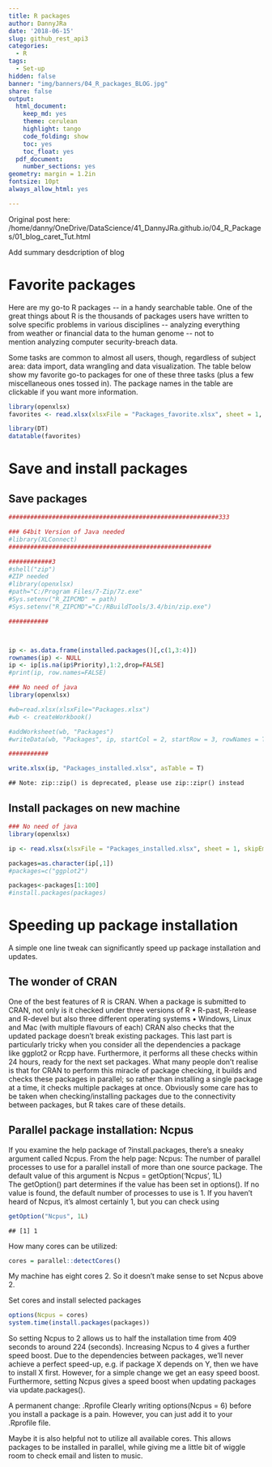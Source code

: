 ```yaml
---
title: R packages
author: DannyJRa
date: '2018-06-15'
slug: github_rest_api3
categories:
  - R
tags:
  - Set-up
hidden: false
banner: "img/banners/04_R_packages_BLOG.jpg"
share: false
output:
  html_document:
    keep_md: yes
    theme: cerulean
    highlight: tango
    code_folding: show
    toc: yes
    toc_float: yes
  pdf_document:
    number_sections: yes
geometry: margin = 1.2in
fontsize: 10pt
always_allow_html: yes

---
```






Original post here: /home/danny/OneDrive/DataScience/41_DannyJRa.github.io/04_R_Packages/01_blog_caret_Tut.html

Add summary desdcription of blog
 
<!--more-->




# Favorite packages

Here are my go-to R packages -- in a handy searchable table.
One of the great things about R is the thousands of packages users have written to solve specific problems in various disciplines -- analyzing everything from weather or financial data to the human genome -- not to mention analyzing computer security-breach data.


Some tasks are common to almost all users, though, regardless of subject area: data import, data wrangling and data visualization. The table below show my favorite go-to packages for one of these three tasks (plus a few miscellaneous ones tossed in). The package names in the table are clickable if you want more information. 




```r
library(openxlsx)
favorites <- read.xlsx(xlsxFile = "Packages_favorite.xlsx", sheet = 1, skipEmptyRows = FALSE)
```



```r
library(DT)
datatable(favorites)
```

<!--html_preserve--><div id="htmlwidget-e39f4f6d901093a460a9" style="width:100%;height:auto;" class="datatables html-widget"></div>
<script type="application/json" data-for="htmlwidget-e39f4f6d901093a460a9">{"x":{"filter":"none","data":[["1","2","3","4","5","6","7","8","9","10","11","12","13","14","15","16","17","18","19","20","21","22","23","24","25","26","27","28","29","30","31","32","33","34","35","36","37","38","39","40","41","42","43","44","45","46","47","48","49","50","51","52","53","54","55","56","57","58","59","60","61","62","63","64","65","66","67","68","69","70","71","72","73","74","75","76","77","78"],["dplyr","purrr","readxl","googlesheets","readr","rio","Hmisc","datapasta","sqldf","jsonlite","XML","httr","quantmod","tidyquant","rvest","reshape2","tidyr","splitstackshape","magrittr","validate","testthat","data.table","stringr","lubridate","zoo","editR","knitr","officeR","listviewer","DT","ggplot2","patchwork","ggiraph","dygraphs","googleVis","metricsgraphics","taucharts","RColorBrewer","sf","leaflet","ggmap","tmap &amp; tmaptools","mapsapi","tidycensus","glue","rga","RSiteCatalyst","roxygen2","shiny","flexdashboard","openxlsx","gmodels","janitor","car","rcdimple","foreach","scales","plotly","highcharter","profvis","tidytext","diffobj","Prophet","feather","fst","googleAuthR","devtools","remotes","installr","reinstallr","usethis","here","pacman","plumber","echarts4r","cloudyR project","geofacet","beepr"],["data wrangling, data analysis","data wrangling","data import","data import, data export","data import","data import, data export","data analysis","data import","data wrangling, data analysis","data import, data wrangling","data import, data wrangling","data import, data wrangling","data import, data visualization, data analysis","data import, data visualization, data analysis","data import, web scraping","data wrangling","data wrangling","data wrangling","data wrangling","data wrangling","programming","data wrangling, data analysis","data wrangling","data wrangling","data wrangling, data analysis","data display","data display","data display","data display, data wrangling","data display","data visualization","data visualization","data visualization","data visualization","data visualization","data visualization","data visualization","data visualization","mapping, data wrangling","mapping","mapping","mapping","mapping, data wrangling","mapping, data wrangling","data wrangling","Web analytics","Web analytics","package development","data visualization","data visualization","misc","data wrangling, data analysis","data wrangling, data analysis","data wrangling","data visualization","data wrangling","data wrangling","data visualization","data visualization","programming","text mining","data analysis","forecasting","data import, data export","data import, data export","data import","package development, package installation","package installation","misc","misc","package development, programming","misc","misc","data export, programming","data visualization","data import, data export","data visualization, mapping","misc"],["The essential data-munging R package when working with data frames. Especially useful for operating on data by categories. CRAN.","purrr makes it easy to apply a function to each item in a list and return results in the format of your choice. It's more complex to learn than the older plyr package, but also more robust. And, its functions are more standardized than base R's apply family -- plus it's got functions for tasks like error-checking. CRAN.","Fast way to read Excel files in R, without dependencies such as Java. CRAN.","Easily read data into R from Google Sheets. CRAN.","Base R handles most of these functions; but if you have huge files, this is a speedy and standardized way to read tabular files such as CSVs into R data frames, as well as plain text files into character strings with read_file. CRAN.","rio has a good idea: Pull a lot of separate data-reading packages into one, so you just need to remember 2 functions: import and export. CRAN.","There are a number of useful functions in here. Two of my favorites: describe, a more robust summary function, and Cs, which creates a vector of quoted character strings from unquoted comma-separated text. Cs(so, it, goes) creates c(\"so\", \"it\", \"goes\"). CRAN.","Data copy and paste: Meet reproducible research. If you've copied data from the Web, a spreadsheet, or other source into your clipboard, datapasta lets you paste it into R as an R object, with the code to reproduce it. It includes RStudio add-ins as well as command-line functions for transposing data, turning it into markdown format, and more. CRAN.","Do you know a great SQL query you'd use if your R data frame were in a SQL database? Run SQL queries on your data frame with sqldf. CRAN.","Parse json within R or turn R data frames into json. CRAN.","Many functions for elegantly dealing with XML and HTML, such as readHTMLTable. CRAN.","An R interface to http protocols; useful for pulling data from APIs. See the httr quickstart guide. CRAN.","Even if you're not interested in analyzing and graphing financial investment data, quantmod has easy-to-use functions for importing economic as well as financial data from sources like the Federal Reserve. CRAN.","Another financial package that's useful for importing, analyzing and visualizing data, integrating aspects of other popular finance packages as well as tidyverse tools. With thorough documentation. CRAN.","Web scraping: Extract data from HTML pages. Inspired by Python's Beautiful Soup. Works well with Selectorgadget. CRAN.","Change data row and column formats from \"wide\" to \"long\"; turn variables into column names or column names into variables and more. The tidyr package is a newer, more focused option, but I still use reshape2. CRAN.","While I still prefer reshape2 for general re-arranging, tidy won me over with specialized functions like fill (fill in missing columns from data above) and replace_na. CRAN.","It's rare that I'd recommend a package that hasn't been updated in years, but the cSplit() function solves a rather complex shaping problem in an astonishingly easy way. If you have a data frame column with one or more comma-separated values (think a survey question with \"select all that apply\"), this is worth an install if you want to separate each item into its own new data frame row.. CRAN.","This package gave us the %&gt;% symbol for chaining R operations, but it's got other useful operators such as %&lt;&gt;% for mutating a data frame in place and and . as a placeholder for the original object being operated upon. CRAN.","Intuitive data validation based on rules you can define, save and re-use. CRAN.","Package that makes it easy to write unit tests for your R code. CRAN.","Popular package for heavy-duty data wrangling. While I typically prefer dplyr, data.table has many fans for its speed with large data sets. CRAN.","Numerous functions for text manipulation. Some are similar to existing base R functions but in a more standard format, including working with regular expressions. Some of my favorites: str_pad and str_trim. CRAN.","Everything you ever wanted to do with date arithmetic, although understanding &amp; using available functionality can be somewhat complex. CRAN.","Robust package with a slew of functions for dealing with time series data; I like the handy rollmean function with its align=right and fill=NA options for calculating moving averages. CRAN.","Interactive editor for R Markdowndocuments. Note that R Markdown Notebooks are another useful way to generate Markdown interactively. editR is on GitHub.","Add R to a markdown document and easily generate reports in HTML, Word and other formats. A must-have if you're interested in reproducible research and automating the journey from data analysis to report creation. CRAN.","Import and edit Microsoft Word and PowerPoint documents, making it easy to add R-generated analysis and visualizations to existing as well as new reports and presentations. CRAN.","While RStudio has since added a list-viewing option, this HTML widget still offers an elegant way to view complex nested lists within R. GitHub timelyportfolio/listviewer.","Create a sortable, searchable table in one line of code with this R interface to the jQuery DataTables plug-in. GitHub rstudio/DT.","Powerful, flexible and well-thought-out dataviz package following 'grammar of graphics' syntax to create static graphics, but be prepared for a steep learning curve. CRAN.","Easily combine ggplot2 plots and keep the new, merged plot a ggplot2 object. plot_layout() adds ability to set columns, rows, and relative sizes of each component graphic. GitHub.","Make ggplot2 plots interactive with this extension's new geom functions such geom_bar_interactive and arguments for tooltips and JavaScript onclicks. CRAN.","Create HTML/JavaScript graphs of time series - one-line command if your data is an xts object. CRAN.","Tap into the Google Charts API using R. CRAN.","R interface to the metricsgraphics JavaScript library for bare-bones line, scatterplot and bar charts. GitHub hrbrmstr/metricsgraphics.","This html widget library is especially useful for scatterplots where you want to view multiple regression options. However, it does much more than that, including line and bar charts with legends and tooltips. GitHub hrbrmstr/taucharts.","Not a designer? RColorBrewer helps you select color palettes for your visualizations. CRAN. ","This package makes it much easier to do GIS work in R. Simple features protocols make geospatial data look a lot like regular data frames, while various functions allow for analysis such as determining whether points are in a polygons. A GIS game-changer for R. CRAN.","Map data using the Leaflet JavaScript library within R. GitHub rstudio/leaflet.","Although I don't use this package often for its main purpose of pulling down background map tiles, it's my go-to for geocoding up to 2,500 addresses with the Google Maps API with its geocode and mutate_geocode functions. CRAN.","These package offer an easy way to read in shape files and join data files with geographic info, as well as do some exploratory mapping. Recent functionality adds support for simple features, interactive maps and creating leaflet objects. Plus, tmaptools::palette_explorer() is a great tool for picking ColorBrewer palettes. CRAN.","This interface to the Google Maps Direction and Distance Matrix APIs let you analyze and map distances and driving routes. CRAN.","Want to analyze and map U.S. Census Bureau data from 5-year American Community Surveys or 10-year censuses? This makes it easy to download numerical and geospatial info in R-ready format. CRAN.","Main function, also glue, evaluates variables and R expressions within a quoted string, as long as they're enclosed by {} braces. This makes for an elegant paste() replacement. CRAN.","Use Google Analytics with R. GitHub skardhamar/rga.","Use Adobe Analytics with R. GitHub randyzwitch/RSiteCatalyst.","Useful tools for documenting functions within R packages. CRAN.","Turn R data into interactive Web applications. I've seen some nice (if sometimes sluggish) apps and it's got many enthusiasts. CRAN.","If Shiny is too complex and involved for your needs, this package offers a simpler (if somewhat less robust) solution based on R Markdown. CRAN.","If you need to write to an Excel file as well as read, this package is easy to use. CRAN.","There are several functions for modeling data here, but the one I use, CrossTable, simply creates cross-tabs with loads of options -- totals, proprotions and several statistical tests. CRAN.","Basic data cleaning made easy, such as finding duplicates by multiple columns, making R-friendly column names and removing empty columns. It also has some nice tabulating tools, like adding a total row, as well as generating tables with percentages and easy crosstabs. CRAN.","car's recode function makes it easy to bin continuous numerical data into categories or factors. While base R's cut accomplishes the same task, I find recode's syntax to be more intuitive - just remember to put the entire recoding formula within double quotation marks. dplyr's case_when() function is another option worth considering. CRAN.","R interface to the dimple JavaScript library with numerous customization options. Good choice for JavaScript bar charts, among others. GitHub timelyportfolio/rcdimple.","Efficient - and intuitive if you come from another programming language - for loops in R. CRAN.","While this package has many more sophisticated ways to help you format data for graphing, it's worth a download just for the comma(), percent() and dollar() functions. CRAN.","R interface to the Plotly JavaScript library that was open-sourced in late 2015. Basic graphs have a distinctive look which may not be for everyone, but it's full-featured, relatively easy to learn (especially if you know ggplot2) and includes a ggplotly() function to turn graphs created with ggplot2 interactive. CRAN.","R wrapper for the robust and well documented Highcharts JavaScript library, one of my favorite choices for presentation-quality interactive graphics. The package uses ggplot2-like syntax, including options for handling both long and wide data, and comes with plenty of examples. Note that a paid Highcharts license is needed to use this for commercial or government work (it's free for personal and non-profit projects). CRAN. . CRAN.","Is your R code sluggish? This package gives you a visual representative of your code line by line so you can find the speed bottlenecks. CRAN.","Elegant implementation of text mining functions using Hadley Wickham's \"tidy data\" principles. CRAN.","Base R's identical() function tells you whether or not two objects are the same; but if they're not, it won't tell you why. diffobj gives you a visual representation of how two R objects differ. CRAN.","I don't do much forecasting analysis; but if I did, I'd start with this package. CRAN.","This binary data-file format can be read by both Python and R, making data interchange easier between the two languages. It's also built for I/O speed. CRAN.","Another alternative for binary file storage (R-only), fst was built for fast storage and retrieval, with access speeds above 1 GB/sec. It also offers compression that doesn't slow data access too much, as well as the ability to import a specific range of rows (by row number). CRAN.","If you want to use data from a Google API in an R project and there's not yet a specific package for that API, this is the place to turn for authenticating CRAN.","devtools has a slew of functions aimed at helping you create your own R packages, such as automatically running all example code in your help files to make sure everything works. Requires Rtools on Windows and XCode on a Mac. On CRAN.","If you want to install R packages from GitHub, devtools was long the go-to. However, it has a ton of other functions and some hefty dependences. remotes is a lighter-weight alternative if all you want is to install packages from GitHub as well as Bitbucket and some other sources. CRAN. (ghit is another option, but is GitHub-only.)","Windows only: Update your installed version of R from within R. On CRAN.","Seeks to find packages that had previously been installed on your system and need to be re-installed after upgrading R. CRAN.","Initially aimed at package development, usethis now includes useful functions for any coding project. Among its handy features are an edit family that lets you easily update your .Renvironment and .Rprofile files. On CRAN, but install GitHub version from \"r-lib/usethis\" for latest updates.","This package has one function with a single, useful purpose: find your project's working directory. Surprisingly helpful if you want your code to run on more than one system. CRAN.","This package is another that aims to solve one problem, and solve it well: package installation. The main functions will loadi a package that's already installed or installing it first if it's not available. While this is certainly possible to do with base R's require() and an if statement, p_load() is so much more elegant for CRAN packages, or p_load_gh() for GitHub. Other useful options include p_temp(), which allows for a temporary, this-session-only package installation. CRAN.","Turn any R function into a host-able API with a line or two of code. This well-thought-out package makes it easy to use R for data handling in other, non-R coding projects. CRAN.","R wrapper for the powerful and flexible ECharts JavaScript library. It features dozens of chart and graph types, from bar and line charts to sunbursts, heat maps, and geographical maps. Hundreds of customizations not explicitly mentioned in the package docs are nevertheless available; you just need to peruse the original ECharts documentation. (ECharts is an Apache Software Foundation incubator project.)","This is a collection of packages aimed at making it easier for R to work with cloud platforms such as Amazon Web Services, Google and Travis-CI. Some are already on CRAN, some can be found on GitHub.","To be honest, I rarely need the ability create \"geofacets\" -- maps with same-sized blocks in geospatially appropriate locations. However, this package is so cool that I had to include it. Geofaceting is best understood by looking at an example. The package lets you create your own geofacet visualizations using ggplot2 and built-in grids such as US states, EU countries and San Francisco Bay Area counties. Even more impressive, it comes with design-your-own geofacet grid capabilities. CRAN.","This is pretty much pure fun. Yes, getting an audible notification when code finishes running or encounters an error could be useful; but here, the available sounds include options like a fanfare flourish, a Mario Brothers tune, and even a scream. CRAN."],["See the intro vignette","map_df(mylist, myfunction)","read_excel(\"my-spreadsheet.xls\", sheet = 1)","mysheet &lt;- gs_title(\"Google Spreadsheet Title\")","read_csv(myfile.csv)","import(\"myfile\")","describe(mydf)","df_paste() to create a data frame, vector_paste() to create a vector.","sqldf(\"select * from mydf where mycol &gt; 4\")","myjson &lt;- toJSON(mydf, pretty=TRUE)","mytables &lt;- readHTMLTable(myurl)","r &lt;- GET(\"http://httpbin.org/get\")","getSymbols(\"AITINO\", src=\"FRED\")","aapl_key_ratios &lt;- tq_get(\"AAPL\", get = \"key.ratios\")","See the package vignette","See my tutorial","See examples in this blog post.","cSplit(mydata, \"multi_val_column\", sep = \",\", direction = \"long\").","mydf %&lt;&gt;% mutate(newcol = myfun(colname))","See the introductory vignette.","See the testing chapter of Hadley Wickham's book on R packages.","Useful tutorial","str_pad(myzipcodevector, 5, \"left\", \"0\")","mdy(\"05/06/2015\") + months(1)","rollmean(mydf, 7)","editR(\"path/to/myfile.Rmd\")","See the Minimal Examples page.","my_doc &lt;- read_docx() %&gt;% ","jsonedit(mylist)","datatable(mydf)","qplot(factor(myfactor), data=mydf, geom=\"bar\", fill=factor(myfactor))","plot1 + plot2 + plot_layout(ncol=1)","g &lt;- ggplot(mpg, aes( x = displ, y = cty, color = drv) )\r\nmy_gg &lt;- g + geom_point_interactive(aes(tooltip = model), size = 2)\r\nggiraph(code = print(my_gg), width = .7).","dygraph(myxtsobject)","mychart &lt;- gvisColumnChart(mydata)","See package intro","See the author's post on RPubs","See Jennifer Bryan's tutorial","See the package vignettes, starting with the introduction, Simple Features for R.","See my tutorial","geocode(\"492 Old Connecticut Path, Framingham, MA\")","See the package vignette or my mapping in R tutorial","google_directions( origin = c(my_longitude, my_latitude),","See Basic usage of tidycensus.","glue(\"Today is {Sys.Date()}\")","See package README file and my tutorial","See intro video","See this short, easy-to-read blog post","See the tutorial","More info in Using flexdashboard","write.xlsx(mydf, \"myfile.xlsx\")","CrossTable(myxvector, myyvector, prop.t=FALSE, prop.chisq = FALSE)","tabyl(mydf, sort = TRUE) %&gt;% adorn_totals(\"row\")","recode(x, \"1:3='Low'; 4:7='Mid'; 8:hi='High'\")","dimple(mtcars, mpg ~ cyl, type = \"bar\")","foreach(i=1:3) %do% sqrt(i)","comma(mynumvec)","d &lt;- diamonds[sample(nrow(diamonds), 1000), ] plot_ly(d, x = carat, y = price, text = paste(\"Clarity: \", clarity), mode = \"markers\", color = carat, size = carat)","hchart(mydf, \"charttype\", hcaes(x = xcol, y = ycol, group = groupbycol))","profvis({ your code here })","See tidytextmining.com for numerous examples.","diffObj(x,y)","See the Quick start guide.","write_feather(mydf, \"myfile\")","write.fst(mydf, \"myfile.fst\", 100)","See examples on the package website and this gist for use with Google Calendars. CRAN.","run_examples()","remotes::install_github(\"mangothecat/franc\")","updateR()","reinstallr()","edit_r_environ()","my_project_directory &lt;- here()","p_load(dplyr, here, tidycensus)","See the documentation or my article Create your own Slack bots -- and Web APIs -- with R","mtcars %&gt;% e_charts(wt) %&gt;% e_line(mpg)","See the list of packages.","grid_design()","beep(\"wilhelm\")"],["Hadley Wickham","Hadley Wickham","Hadley Wickham","Jennifer Bryan","Hadley Wickham","Thomas J. Leeper &amp; others","Frank E Harrell Jr &amp; others","Miles McBain","G. Grothendieck","Jeroen Ooms &amp; others","Duncan Temple Lang","Hadley Wickham","Jeffrey A. Ryan","Matt Dancho","Hadley Wickham","Hadley Wickham","Hadley Wickham","Ananda Mahto","Stefan Milton Bache &amp; Hadley Wickham","Mark van der Loo &amp; Edwin de Jonge","Hadley Wickham","Matt Dowle &amp; others","Hadley Wickham","Garrett Grolemund, Hadley Wickham &amp; others","Achim Zeileis &amp; others","Simon Garnier","Yihui Xie &amp; others","David Gohel","Kent Russell","RStudio","Hadley Wickham","Thomas Lin Pedersen","David Gohel","JJ Allaire &amp; RStudio","Markus Gesmann &amp; others","Bob Rudis","Bob Rudis","Erich Neuwirth","Edzer Pebesma &amp; others","RStudio","David Kahle &amp;Hadley Wickham","Martijn Tennekes","Michael Dorman","Kyle E. Walker","Jim Hester","Bror Skardhamar","Randy Zwitch","Hadley Wickham &amp; others","RStudio","JJ Allaire, RStudio &amp; others","Alexander Walker","Gregory R. Warnes","Samuel Firke","John Fox &amp; others","Kent Russell","Revolution Analytics, Steve Weston","Hadley Wickham","Carson Sievert &amp; others","Joshua Kunst &amp; others","Winston Chang &amp; others","Julia Silge &amp; David Robinson","Brodie Gaslam &amp; Michael B. Allen","Sean Taylor &amp; Ben Letham at Facebook","Wes McKinney &amp; Hadley Wickham","Mark Klik","Mark Edmondson","Hadley Wickham &amp; others","Gabor Csardi &amp; others","Tal Galili &amp; others","Calli Gross","Hadley Wickham, Jennifer Bryan &amp; RStudio","Kirill Müller","Tyler Rinker","Jeff Allen, Trestle Technology &amp; others","John Coene","Various","Ryan Hafen","Rasmus Bååth"],[null,null,null,null,null,null,null,null,null,null,null,null,null,null,null,null,null,null,null,null,null,null,null,null,null,null,null,null,null,null,"See my searchable ggplot2 cheat sheet and",null,null,null,"Numerous examples here",null,null,null,null,null,null,null,null,null,null,null,null,"on writing R packages",null,null,null,null,null,null,null,"Also see The Wonders of foreach",null,null,null,null,null,null,null,null,null,null,null,null,null,null,null,null,null,null,null,null,null,null]],"container":"<table class=\"display\">\n  <thead>\n    <tr>\n      <th> <\/th>\n      <th>PACKAGE<\/th>\n      <th>CATEGORY<\/th>\n      <th>DESCRIPTION<\/th>\n      <th>SAMPLE.USE<\/th>\n      <th>AUTHOR<\/th>\n      <th>X6<\/th>\n    <\/tr>\n  <\/thead>\n<\/table>","options":{"order":[],"autoWidth":false,"orderClasses":false,"columnDefs":[{"orderable":false,"targets":0}]}},"evals":[],"jsHooks":[]}</script><!--/html_preserve-->



# Save and install packages


## Save packages



```r
##########################################################333

### 64bit Version of Java needed
#library(XLConnect)
########################################################

############3
#shell("zip")
#ZIP needed
#library(openxlsx)
#path="C:/Program Files/7-Zip/7z.exe"
#Sys.setenv("R_ZIPCMD" = path)
#Sys.setenv("R_ZIPCMD"="C:/RBuildTools/3.4/bin/zip.exe")

###########



ip <- as.data.frame(installed.packages()[,c(1,3:4)])
rownames(ip) <- NULL
ip <- ip[is.na(ip$Priority),1:2,drop=FALSE]
#print(ip, row.names=FALSE)

### No need of java
library(openxlsx)

#wb=read.xlsx(xlsxFile="Packages.xlsx")
#wb <- createWorkbook()

#addWorksheet(wb, "Packages")
#writeData(wb, "Packages", ip, startCol = 2, startRow = 3, rowNames = TRUE)

###########

write.xlsx(ip, "Packages_installed.xlsx", asTable = T)
```

```
## Note: zip::zip() is deprecated, please use zip::zipr() instead
```


## Install packages on new machine


```r
### No need of java
library(openxlsx)

ip <- read.xlsx(xlsxFile = "Packages_installed.xlsx", sheet = 1, skipEmptyRows = FALSE)

packages=as.character(ip[,1])
#packages=c("ggplot2")

packages<-packages[1:100]
#install.packages(packages)
```


# Speeding up package installation


A simple one line tweak can significantly speed up package installation and updates.
## The wonder of CRAN
One of the best features of R is CRAN. When a package is submitted to CRAN, not only is it checked under three versions of R
	• R-past, R-release and R-devel
but also three different operating systems
	• Windows, Linux and Mac (with multiple flavours of each)
CRAN also checks that the updated package doesn’t break existing packages. This last part is particularly tricky when you consider all the dependencies a package like ggplot2 or Rcpp have. Furthermore, it performs all these checks within 24 hours, ready for the next set packages.
What many people don’t realise is that for CRAN to perform this miracle of package checking, it builds and checks these packages in parallel; so rather than installing a single package at a time, it checks multiple packages at once. Obviously some care has to be taken when checking/installing packages due to the connectivity between packages, but R takes care of these details.

## Parallel package installation: Ncpus

If you examine the help package of ?install.packages, there’s a sneaky argument called Ncpus. From the help page:
Ncpus: The number of parallel processes to use for a parallel install of more than one source package.
The default value of this argument is
Ncpus = getOption(‘Ncpus’, 1L)
The getOption() part determines if the value has been set in options(). If no value is found, the default number of processes to use is 1. If you haven’t heard of Ncpus, it’s almost certainly 1, but you can check using


```r
getOption("Ncpus", 1L)
```

```
## [1] 1
```



How many cores can be utilized:


```r
cores = parallel::detectCores()
```
My machine has eight cores 2. So it doesn’t make sense to set Ncpus above 2. 

Set cores and install selected packages


```r
options(Ncpus = cores)
system.time(install.packages(packages))
```


So setting Ncpus to 2 allows us to half the installation time from 409 seconds to around 224 (seconds). Increasing Ncpus to 4 gives a further speed boost. Due to the dependencies between packages, we’ll never achieve a perfect speed-up, e.g. if package X depends on Y, then we have to install X first. However, for a simple change we get an easy speed boost.
Furthermore, setting Ncpus gives a speed boost when updating packages via update.packages().


A permanent change: .Rprofile
Clearly writing options(Ncpus = 6) before you install a package is a pain. However, you can just add it to your .Rprofile file. 

Maybe it is also helpful not to utilize all available cores. This allows packages to be installed in parallel, while giving me a little bit of wiggle room to check email and listen to music.























